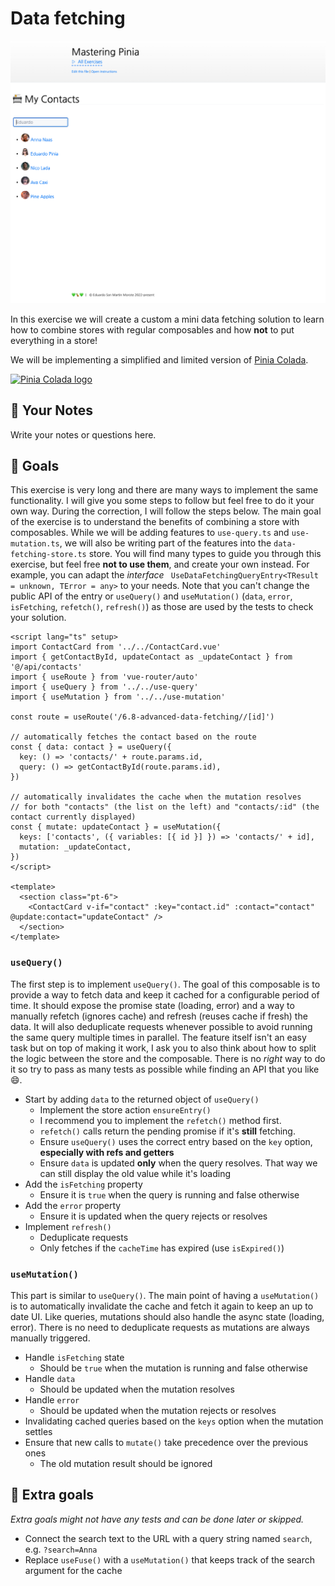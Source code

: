 # Data fetching

<picture>
  <source srcset="./.internal/screenshot-dark.png" media="(prefers-color-scheme: dark)">
  <img src="./.internal/screenshot-light.png">
</picture>

In this exercise we will create a custom a mini data fetching solution to learn how to combine stores with regular
composables and how **not** to put everything in a store!

We will be implementing a simplified and limited version of [Pinia Colada](https://github.com/posva/pinia-colada).

<a href="https://github.com/posva/pinia-colada">
  <img src="https://github.com/posva/pinia-colada/assets/664177/02011637-f94d-4a35-854a-02f7aed86a3c" class="instructions-raw-img" style="width: 100px;" alt="Pinia Colada logo">
</a>

## 📝 Your Notes

Write your notes or questions here.

## 🎯 Goals

This exercise is very long and there are many ways to implement the same functionality. I will give you some steps to
follow but feel free to do it your own way. During the correction, I will follow the steps below. The main goal of the
exercise is to understand the benefits of combining a store with composables. While we will be adding features to
`use-query.ts` and `use-mutation.ts`, we will also be writing part of the features into the `data-fetching-store.ts`
store. You will find many types to guide you through this exercise, but feel free **not to use them**, and create your
own instead. For example, you can adapt the _interface_ ` UseDataFetchingQueryEntry<TResult = unknown, TError = any>` to
your needs. Note that you can't change the public API of the entry or `useQuery()` and `useMutation()` (`data`, `error`,
`isFetching`, `refetch()`, `refresh()`) as those are used by the tests to check your solution.

```vue
<script lang="ts" setup>
import ContactCard from '../../ContactCard.vue'
import { getContactById, updateContact as _updateContact } from '@/api/contacts'
import { useRoute } from 'vue-router/auto'
import { useQuery } from '../../use-query'
import { useMutation } from '../../use-mutation'

const route = useRoute('/6.8-advanced-data-fetching//[id]')

// automatically fetches the contact based on the route
const { data: contact } = useQuery({
  key: () => 'contacts/' + route.params.id,
  query: () => getContactById(route.params.id),
})

// automatically invalidates the cache when the mutation resolves
// for both "contacts" (the list on the left) and "contacts/:id" (the contact currently displayed)
const { mutate: updateContact } = useMutation({
  keys: ['contacts', ({ variables: [{ id }] }) => 'contacts/' + id],
  mutation: _updateContact,
})
</script>

<template>
  <section class="pt-6">
    <ContactCard v-if="contact" :key="contact.id" :contact="contact" @update:contact="updateContact" />
  </section>
</template>
```

### `useQuery()`

The first step is to implement `useQuery()`. The goal of this composable is to provide a way to fetch data and keep it
cached for a configurable period of time. It should expose the promise state (loading, error) and a way to manually
refetch (ignores cache) and refresh (reuses cache if fresh) the data. It will also deduplicate requests whenever
possible to avoid running the same query multiple times in parallel. The feature itself isn't an easy task but on top of
making it work, I ask you to also think about how to split the logic between the store and the composable. There is no
_right_ way to do it so try to pass as many tests as possible while finding an API that you like 😄.

- Start by adding `data` to the returned object of `useQuery()`
  - Implement the store action `ensureEntry()`
  - I recommend you to implement the `refetch()` method first.
  - `refetch()` calls return the pending promise if it's **still** fetching.
  - Ensure `useQuery()` uses the correct entry based on the `key` option, **especially with refs and getters**
  - Ensure `data` is updated **only** when the query resolves. That way we can still display the old value while it's
    loading
- Add the `isFetching` property
  - Ensure it is `true` when the query is running and false otherwise
- Add the `error` property
  - Ensure it is updated when the query rejects or resolves
- Implement `refresh()`
  - Deduplicate requests
  - Only fetches if the `cacheTime` has expired (use `isExpired()`)

### `useMutation()`

This part is similar to `useQuery()`. The main point of having a `useMutation()` is to automatically invalidate the
cache and fetch it again to keep an up to date UI. Like queries, mutations should also handle the async state (loading,
error). There is no need to deduplicate requests as mutations are always manually triggered.

- Handle `isFetching` state
  - Should be `true` when the mutation is running and false otherwise
- Handle `data`
  - Should be updated when the mutation resolves
- Handle `error`
  - Should be updated when the mutation rejects or resolves
- Invalidating cached queries based on the `keys` option when the mutation settles
- Ensure that new calls to `mutate()` take precedence over the previous ones
  - The old mutation result should be ignored

## 💪 Extra goals

_Extra goals might not have any tests and can be done later or skipped._

- Connect the search text to the URL with a query string named `search`, e.g. `?search=Anna`
- Replace `useFuse()` with a `useMutation()` that keeps track of the search argument for the cache
